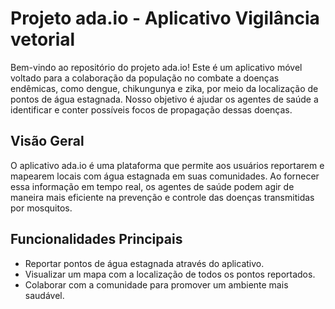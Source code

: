 # Projeto ada.io - Aplicativo Vigilância vetorial

Bem-vindo ao repositório do projeto ada.io! Este é um aplicativo móvel voltado para a colaboração da população no combate a doenças endêmicas, como dengue, chikungunya e zika, por meio da localização de pontos de água estagnada. Nosso objetivo é ajudar os agentes de saúde a identificar e conter possíveis focos de propagação dessas doenças.

## Visão Geral

O aplicativo ada.io é uma plataforma que permite aos usuários reportarem e mapearem locais com água estagnada em suas comunidades. Ao fornecer essa informação em tempo real, os agentes de saúde podem agir de maneira mais eficiente na prevenção e controle das doenças transmitidas por mosquitos.

## Funcionalidades Principais

- Reportar pontos de água estagnada através do aplicativo.
- Visualizar um mapa com a localização de todos os pontos reportados.
- Colaborar com a comunidade para promover um ambiente mais saudável.




